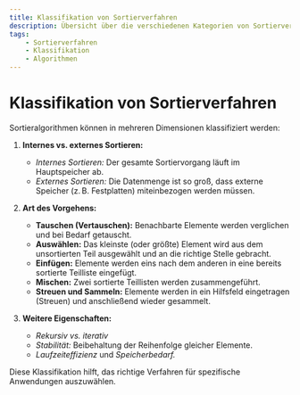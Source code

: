 ```yaml
---
title: Klassifikation von Sortierverfahren  
description: Übersicht über die verschiedenen Kategorien von Sortierverfahren, inklusive interner/externer Sortierung und Methoden wie Tauschen, Auswählen, Einfügen und Mischen.  
tags:
    - Sortierverfahren
    - Klassifikation
    - Algorithmen
---
```


# Klassifikation von Sortierverfahren

Sortieralgorithmen können in mehreren Dimensionen klassifiziert werden:

1. **Internes vs. externes Sortieren:**  
   - *Internes Sortieren:* Der gesamte Sortiervorgang läuft im Hauptspeicher ab.  
   - *Externes Sortieren:* Die Datenmenge ist so groß, dass externe Speicher (z. B. Festplatten) miteinbezogen werden müssen.

2. **Art des Vorgehens:**  
   - **Tauschen (Vertauschen):** Benachbarte Elemente werden verglichen und bei Bedarf getauscht.  
   - **Auswählen:** Das kleinste (oder größte) Element wird aus dem unsortierten Teil ausgewählt und an die richtige Stelle gebracht.  
   - **Einfügen:** Elemente werden eins nach dem anderen in eine bereits sortierte Teilliste eingefügt.  
   - **Mischen:** Zwei sortierte Teillisten werden zusammengeführt.  
   - **Streuen und Sammeln:** Elemente werden in ein Hilfsfeld eingetragen (Streuen) und anschließend wieder gesammelt.

3. **Weitere Eigenschaften:**  
   - *Rekursiv vs. iterativ*  
   - *Stabilität:* Beibehaltung der Reihenfolge gleicher Elemente.  
   - *Laufzeiteffizienz* und *Speicherbedarf.*

Diese Klassifikation hilft, das richtige Verfahren für spezifische Anwendungen auszuwählen.

